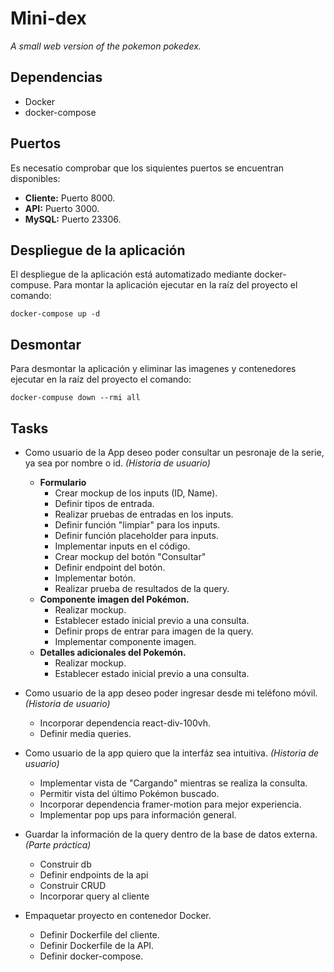 # Mini-dex

_A small web version of the pokemon pokedex._

## Dependencias

- Docker
- docker-compose

## Puertos

Es necesatio comprobar que los siquientes puertos se encuentran disponibles:

- **Cliente:** Puerto 8000.
- **API:** Puerto 3000.
- **MySQL:** Puerto 23306.

## Despliegue de la aplicación

El despliegue de la aplicación está automatizado mediante docker-compuse. Para montar la aplicación ejecutar en la raíz del proyecto el comando:

```
docker-compose up -d

```

## Desmontar

Para desmontar la aplicación y eliminar las imagenes y contenedores ejecutar en la raíz del proyecto el comando:

```
docker-compuse down --rmi all
```

## Tasks

- Como usuario de la App deseo poder consultar un pesronaje de la serie, ya sea por nombre o id. _(Historia de usuario)_

  - **Formulario**
    - Crear mockup de los inputs (ID, Name).
    - Definir tipos de entrada.
    - Realizar pruebas de entradas en los inputs.
    - Definir función "limpiar" para los inputs.
    - Definir función placeholder para inputs.
    - Implementar inputs en el código.
    - Crear mockup del botón "Consultar"
    - Definir endpoint del botón.
    - Implementar botón.
    - Realizar prueba de resultados de la query.
  - **Componente imagen del Pokémon.**
    - Realizar mockup.
    - Establecer estado inicial previo a una consulta.
    - Definir props de entrar para imagen de la query.
    - Implementar componente imagen.
  - **Detalles adicionales del Pokemón.**
    - Realizar mockup.
    - Establecer estado inicial previo a una consulta.

- Como usuario de la app deseo poder ingresar desde mi teléfono móvil. _(Historia de usuario)_

  - Incorporar dependencia react-div-100vh.
  - Definir media queries.

- Como usuario de la app quiero que la interfáz sea intuitiva. _(Historia de usuario)_

  - Implementar vista de "Cargando" mientras se realiza la consulta.
  - Permitir vista del último Pokémon buscado.
  - Incorporar dependencia framer-motion para mejor experiencia.
  - Implementar pop ups para información general.

- Guardar la información de la query dentro de la base de datos externa. _(Parte práctica)_

  - Construir db
  - Definir endpoints de la api
  - Construir CRUD
  - Incorporar query al cliente

- Empaquetar proyecto en contenedor Docker.
  - Definir Dockerfile del cliente.
  - Definir Dockerfile de la API.
  - Definir docker-compose.
